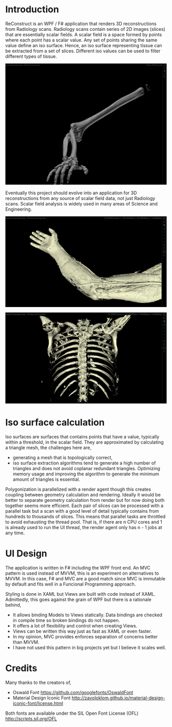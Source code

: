 # Introduction

ReConstruct is an WPF / F# application that renders 3D reconstructions from Radiology scans.
Radiology scans contain series of 2D images (slices) that are essentially scalar fields.
A scalar field is a space formed by points where each point has a scalar value.
Any set of points sharing the same value define an iso surface.
Hence, an iso surface representing tissue can be extracted from a set of slices.
Different iso values can be used to filter different types of tissue.

![Arm](Screenshot_Arm_Bone.png)

Eventually this project should evolve into an application for 3D reconstructions from any source of scalar field data, not just Radiology scans.
Scalar field analysis is widely used in many areas of Science and Engineering.

![Arm](Screenshot_Arm.png)

![Abdomen](Screenshot_Abdomen.png)

# Iso surface calculation

Iso surfaces are surfaces that contains points that have a value, typically within a threshold, in the scalar field.
They are approximated by calculating a triangle mesh, the challenges here are,

- generating a mesh that is topologically correct,
- iso surface extraction algorithms tend to generate a high number of triangles and does not avoid coplanar redundant triangles.
  Optimizing memory usage and improving the algorithm to generate the minimum amount of triangles is essential.

Polygonization is parallelized with a render agent though this creates coupling between geometry calculation and rendering.
Ideally it would be better to separate geometry calculation from render but for now doing both together seems more efficient.
Each pair of slices can be processed with a parallel task but a scan with a good level of detail typically contains from hundreds to thousands of slices.
This means that parallel tasks are throttled to avoid exhausting the thread pool.
That is, if there are n CPU cores and 1 is already used to run the UI thread, the render agent only has n - 1 jobs at any time.

# UI Design

The application is written in F# including the WPF front end.
An MVC pattern is used instead of MVVM, this is an experiment on alternatives to MVVM.
In this case, F# and MVC are a good match since MVC is immutable by default and fits well in a Funcional Programming approach.

Styling is done in XAML but Views are built with code instead of XAML. 
Admittedly, this goes against the grain of WPF but there is a rationale behind,

- It allows binding Models to Views statically. Data bindings are checked in compile time so broken bindings do not happen.
- It offers a lot of flexibility and control when creating Views.
- Views can be written this way just as fast as XAML or even faster.
- In my opinion, MVC provides enforces separation of concerns better than MVVM.
- I have not used this pattern in big projects yet but I believe it scales well.

# Credits

Many thanks to the creators of,

- Oswald Font https://github.com/googlefonts/OswaldFont
- Material Design Iconic Font http://zavoloklom.github.io/material-design-iconic-font/license.html

Both fonts are available under the SIL Open Font License (OFL) http://scripts.sil.org/OFL
